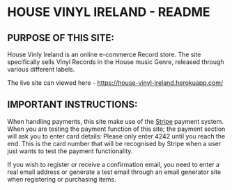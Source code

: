 # HOUSE VINYL IRELAND - README
 
## PURPOSE OF THIS SITE:
House Vinly Ireland is an online e-commerce Record store. The site specifically sells Vinyl Records in the House music Genre, released through various different labels.

The live site can viewed here - https://house-vinyl-ireland.herokuapp.com/

## IMPORTANT INSTRUCTIONS:
When handling payments, this site make use of the [Stripe](https://stripe.com/gb) payment system. When you are testing the payment function of this site; the payment section will ask you to enter card details: Please only enter 4242 until you reach the end. This is the card number that will be recognised by Stripe when a user just wants to test the payment functionality.

If you wish to register or receive a confirmation email, you need to enter a real email address or generate a test email through an email generator site when registering or purchasing items.
 
<br>